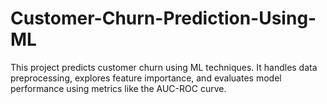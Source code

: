 # Customer-Churn-Prediction-Using-ML
This project predicts customer churn using ML techniques. It handles data preprocessing, explores feature importance, and evaluates model performance using metrics like the AUC-ROC curve.

